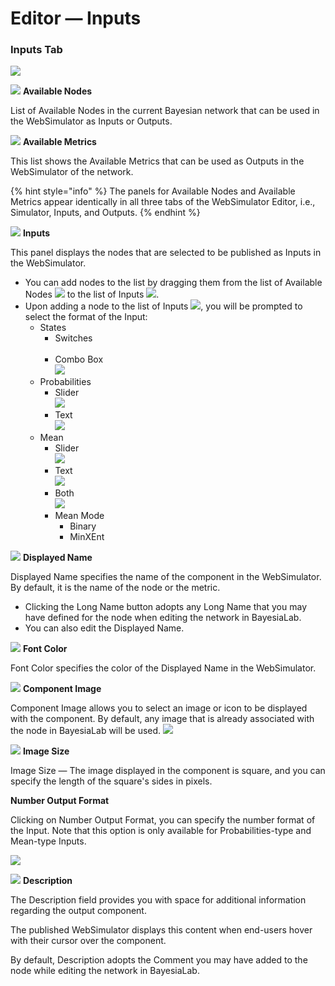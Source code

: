 # Editor — Inputs

### Inputs Tab&#x20;

![](https://res.cloudinary.com/dvr3obmlj/image/upload/v1693249320/35651878\_vycqos.png)

![](https://res.cloudinary.com/dvr3obmlj/image/upload/v1686184179/BayesiaLab\_Icons/number\_1\_hgld3u.svg) **Available Nodes**&#x20;

List of Available Nodes in the current Bayesian network that can be used in the WebSimulator as Inputs or Outputs.

![](https://res.cloudinary.com/dvr3obmlj/image/upload/v1686184180/BayesiaLab\_Icons/number\_2\_hzb4in.svg) **Available Metrics**&#x20;

This list shows the Available Metrics that can be used as Outputs in the WebSimulator of the network.&#x20;

{% hint style="info" %}
The panels for Available Nodes and Available Metrics appear identically in all three tabs of the WebSimulator Editor, i.e., Simulator, Inputs, and Outputs.
{% endhint %}

![](https://res.cloudinary.com/dvr3obmlj/image/upload/v1686184180/BayesiaLab\_Icons/number\_3\_jcb1hs.svg) **Inputs**&#x20;

This panel displays the nodes that are selected to be published as Inputs in the WebSimulator.&#x20;

* You can add nodes to the list by dragging them from the list of Available Nodes ![](https://res.cloudinary.com/dvr3obmlj/image/upload/v1686184179/BayesiaLab\_Icons/number\_1\_hgld3u.svg) to the list of Inputs ![](https://res.cloudinary.com/dvr3obmlj/image/upload/v1686184180/BayesiaLab\_Icons/number\_3\_jcb1hs.svg).&#x20;
* Upon adding a node to the list of Inputs ![](https://res.cloudinary.com/dvr3obmlj/image/upload/v1686184180/BayesiaLab\_Icons/number\_3\_jcb1hs.svg), you will be prompted to select the format of the Input:
  * States
    * Switches\
      <img src="https://bayesia.clickhelp.co/resources/Storage/bayesialab-knowledge-hub/BlabC/attachments/35651863/35651889.png" alt="" data-size="original">
    * Combo Box\
      ![](https://bayesia.clickhelp.co/resources/Storage/bayesialab-knowledge-hub/BlabC/attachments/35651863/35651890.png)
  * Probabilities
    * Slider\
      ![](https://bayesia.clickhelp.co/resources/Storage/bayesialab-knowledge-hub/BlabC/attachments/35651863/35651886.png)
    * Text\
      ![](https://bayesia.clickhelp.co/resources/Storage/bayesialab-knowledge-hub/BlabC/attachments/35651863/35651887.png)
  * Mean
    * Slider\
      ![](https://bayesia.clickhelp.co/resources/Storage/bayesialab-knowledge-hub/BlabC/attachments/35651863/35651891.png)
    * Text\
      ![](https://bayesia.clickhelp.co/resources/Storage/bayesialab-knowledge-hub/BlabC/attachments/35651863/35651887.png)
    * Both\
      ![](https://bayesia.clickhelp.co/resources/Storage/bayesialab-knowledge-hub/BlabC/attachments/35651863/35651893.png)
    * Mean Mode
      * Binary
      * MinXEnt

![](https://res.cloudinary.com/dvr3obmlj/image/upload/v1686184185/BayesiaLab\_Icons/number\_6\_ymshzl.svg) **Displayed Name**&#x20;

Displayed Name specifies the name of the component in the WebSimulator. By default, it is the name of the node or the metric.

* Clicking the Long Name button adopts any Long Name that you may have defined for the node when editing the network in BayesiaLab.
* You can also edit the Displayed Name.

![](https://res.cloudinary.com/dvr3obmlj/image/upload/v1686184185/BayesiaLab\_Icons/number\_8\_dz7b0o.svg) **Font Color**&#x20;

Font Color specifies the color of the Displayed Name in the WebSimulator.

![](https://res.cloudinary.com/dvr3obmlj/image/upload/v1686184186/BayesiaLab\_Icons/number\_9\_lftuym.svg) **Component Image**&#x20;

Component Image allows you to select an image or icon to be displayed with the component. By default, any image that is already associated with the node in BayesiaLab will be used. ![](https://bayesia.clickhelp.co/resources/Storage/bayesialab-knowledge-hub/BlabC/attachments/35651863/35651883.png)

&#x20;![](https://res.cloudinary.com/dvr3obmlj/image/upload/v1686184186/BayesiaLab\_Icons/number\_10\_zfl07g.svg) **Image Size**&#x20;

Image Size — The image displayed in the component is square, and you can specify the length of the square's sides in pixels.

**Number Output Format**&#x20;

Clicking on Number Output Format, you can specify the number format of the Input. Note that this option is only available for Probabilities-type and Mean-type Inputs. &#x20;

![](https://bayesia.clickhelp.co/resources/Storage/bayesialab-knowledge-hub/WebSimulator/WebSimulator-Editor/Editor-Outputs/NumberFormat.png)

![](https://res.cloudinary.com/dvr3obmlj/image/upload/v1686184186/BayesiaLab\_Icons/number\_11\_x1ratv.svg) **Description**&#x20;

The Description field provides you with space for additional information regarding the output component.&#x20;

The published WebSimulator displays this content when end-users hover with their cursor over the component.

By default, Description adopts the Comment you may have added to the node while editing the network in BayesiaLab.
